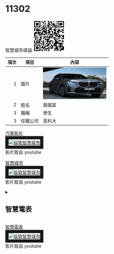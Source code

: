 # 11302
智慧城市導論
<img src="qrcode.png" width="100" Height="100" />


| 項次 | 項目 | 內容 |
|----:|------|------|
|1 | 圖片 | <img src="CAR.PNG" width="200" Height="100" />|
|2 | 姓名 | 蔣國富 |
|3 | 職稱 | 學生| 
|3 | 任職公司 | 高科大| 


<a href="https://www.youtube.com/watch?vqcu8KteKiRc&pp=ygUDYm13=" target="_blank">汽車影片</a><br>
<a href="http://www.youtube.com/watch?feature=player_embedded&v=qcu8KteKiRc&pp=ygUDYm13" target="_blank"><img src="http://img.youtube.com/vi/qcu8KteKiRc&pp=ygUDYm13/0.jpg" 
alt="倫敦智慧城市" width="400" height="250" border="10" /></a>
<br>影片取自 youtube



<a href="https://www.youtube.com/watch?v=Ja8cCeVuWCM" target="_blank">智慧城市</a><br>
<a href="http://www.youtube.com/watch?feature=player_embedded&v=Ja8cCeVuWCM" target="_blank"><img src="http://img.youtube.com/vi/Ja8cCeVuWCM/0.jpg" 
alt="倫敦智慧城市" width="400" height="250" border="10" /></a>
<br>影片取自 youtube




<details>
<summary>

## 智慧電表

</summary>
智慧電表如何運作？
「 AMI 智慧電表基礎建設（Advanced Metering Infrastructure, AMI）」由台電公司負責規劃及建置，除了智慧電表本身以外，還包含「通訊系統」及「電表資料管理系統」。「通訊系統」就是可以利用 wifi 連線的方式，將各戶人家的用電量，直接回傳用電度數到台電，以節省大量人力成本的一套系統；而「電表資料管理系統」則可以讓台電從後台分析用戶的用電習慣，計算出尖峰、離峰及半尖峰時段的用電量，身為使用者也可以透過「台灣電力APP」追蹤自己的用電量，進一步達到自發性節電的效率喔！
【房感小知識】AMI服務涵蓋哪些面向？
AMI資料應用主要涵蓋「資訊服務」、「需量反應」、「用戶端能源管理服務」及「費率方案」等服務面向：

資訊服務
發展視覺化用電資訊、用電提醒、住宅用電分析及提供費率方案試算等應用功能，以利用戶自主用電管理。
需量反應
運用 AMI 資料挖掘需量反應措施、發展自動需量反應，智慧調控用戶端設備，達自動化節電效果。
用戶端能源管理服務
台電公司鼓勵能源服務商運用 AMI 用戶端通訊模組用電數據，開發並提供用戶多元化電力數據加值應用服務，以普及用戶端能源管理服務。
費率方案
配合 AMI 智慧電表布建擴大至低壓用戶，台電公司陸續推出多元化電價方案供用戶選擇，並精進現有時間電價方案，以引導用戶移轉尖峰用電至離峰使用。
</details>


<a href="https://www.youtube.com/watch?v=H8vjakntBLk" target="_blank">智慧電表</a><br>
<a href="http://www.youtube.com/watch?feature=player_embedded&v=H8vjakntBLk" target="_blank"><img src="http://img.youtube.com/vi/H8vjakntBLk/0.jpg" 
alt="倫敦智慧城市" width="400" height="250" border="10" /></a>
<br>影片取自 youtube

